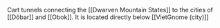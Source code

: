 Cart tunnels connecting the [[Dwarven Mountain States]] to the cities of [[Dôbar]] and [[Obok]]. It is located directly below [[VietGnome (city)]]